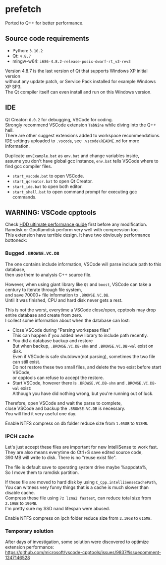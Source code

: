 # prefetch

Ported to Q++ for better performance.

## Source code requirements

- Python: `3.10.2`
- Qt: `4.8.7`
- mingw-w64: `i686-4.8.2-release-posix-dwarf-rt_v3-rev3`

Version 4.8.7 is the last version of Qt that supports Windows XP initial version  
without any update patch, or Service Pack installed for example Windows XP SP3.  
The Qt compiler itself can even install and run on this Windows version.

## IDE

Qt Creator: `6.0.2` for debugging, VSCode for coding.  
Strongly recommend VSCode extension `TabNine` while diving into the Q++ hell.  
There are other suggest extensions added to workspace recommendations.  
IDE settings uploaded to `.vscode`, see `.vscode\README.md` for more information.

Duplicate `envExample.bat` as `env.bat` and change variables inside,  
assume you don't have global gcc instance, `env.bat` tells VSCode where to find gcc compiler files.

- `start_vscode.bat` to open VSCode.
- `start_qcreator.bat` to open Qt Creator.
- `start_ide.bat` to open both editor.
- `start_shell.bat` to open command prompt for executing gcc commands.

## WARNING: VSCode cpptools

Check [HDD ultimate performance guide](https://github.com/mhtvsSFrpHdE/prefetch/wiki/Frequently-asked-questions#hdd-ultimate-performance-guide) first before any modification.  
Ramdisk or GpuRamdisk perform very well with compression too.  
This extension have terrible design. It have two obviously performance bottoneck:

### Bugged `.BROWSE.VC.DB`

The one contains include information, VSCode will parse include path to this database,  
then use them to analysis C++ source file.

However, when using giant library like `Qt` and `boost`, VSCode can take a century to iterate through file system,  
and save 70000+ file information to `.BROWSE.VC.DB`.  
Until it was finished, CPU and hard disk never gets a rest.

This is not the worst, everytime a VSCode close/open, cpptools may drop entire database and create from zero.  
I collect some information about when the database can lost:

- Close VSCode during "Parsing workspase files"  
   This can happen if you added new library to include path recently.
- You did a database backup and restore  
   But when backup, `.BROWSE.VC.DB-shm` and `.BROWSE.VC.DB-wal` exist on disk.  
   Even if VSCode is safe shutdown(not parsing), sometimes the two file can still exist.  
   Do not restore these two small files, and delete the two exist before start VSCode,  
   or cpptools can refuse to accept the restore.
- Start VSCode, however there is `.BROWSE.VC.DB-shm` and `.BROWSE.VC.DB-wal` exist:  
   Although you have did nothing wrong, but you're running out of luck.

Therefore, open VSCode and wait the parse to complete,  
close VSCode and backup the `.BROWSE.VC.DB` is necessary.  
You will find it very useful one day.

Enable NTFS compress on db folder reduce size from `1.05GB` to `513MB`.

### IPCH cache

Let's just accept these files are important for new IntelliSense to work fast.  
They are also means everytime do Ctrl+S save edited source code,  
390 MB will write to disk. There is no "reuse exist file".

The file is default save to operating system drive maybe %appdata%,  
So I move them to ramdisk partition.

If these file are moved to hard disk by using `C_Cpp.intelliSenseCachePath`,  
You can witness very funny things that is a cache is much slower than disable cache.  
Compress these file using `7z lzma2 fastest`, can reduce total size from `2.19GB` to `190MB`.  
I'm pretty sure my SSD nand lifespan were abused.

Enable NTFS compress on ipch folder reduce size from `2.19GB` to `615MB`.

### Temporary solution

After days of investigation, some solution were discovered to optimize extension performance:  
https://github.com/microsoft/vscode-cpptools/issues/9837#issuecomment-1247146528
